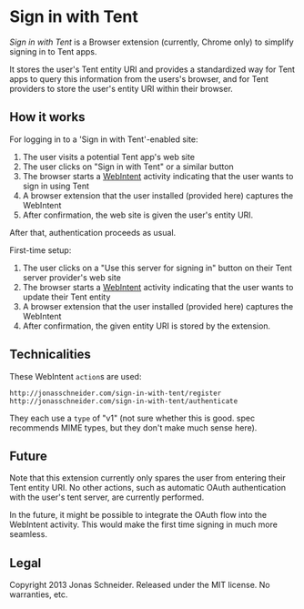 Sign in with Tent
=================

*Sign in with Tent* is a Browser extension (currently, Chrome only) to simplify signing in to Tent apps.

It stores the user's Tent entity URI and provides a standardized way for Tent apps to query this information from the users's browser, and for Tent providers to store the user's entity URI within their browser.

How it works
------------
For logging in to a 'Sign in with Tent'-enabled site:

1. The user visits a potential Tent app's web site
2. The user clicks on "Sign in with Tent" or a similar button
3. The browser starts a [WebIntent](http://webintents.org/) activity indicating that the user wants to sign in using Tent
4. A browser extension that the user installed (provided here) captures the WebIntent
5. After confirmation, the web site is given the user's entity URI.

After that, authentication proceeds as usual.

First-time setup:

1. The user clicks on a "Use this server for signing in" button on their Tent server provider's web site
2. The browser starts a [WebIntent](http://webintents.org/) activity indicating that the user wants to update their Tent entity
3. A browser extension that the user installed (provided here) captures the WebIntent
4. After confirmation, the given entity URI is stored by the extension.

Technicalities
--------------
These WebIntent `action`s are used:

    http://jonasschneider.com/sign-in-with-tent/register
    http://jonasschneider.com/sign-in-with-tent/authenticate

They each use a `type` of "v1" (not sure whether this is good. spec recommends MIME types, but they don't make much sense here).

Future
------
Note that this extension currently only spares the user from entering their Tent entity URI. No other actions, such as automatic OAuth authentication with the user's tent server, are currently performed.

In the future, it might be possible to integrate the OAuth flow into the WebIntent activity. This would make the first time signing in much more seamless.


Legal
-----
Copyright 2013 Jonas Schneider. Released under the MIT license. No warranties, etc.